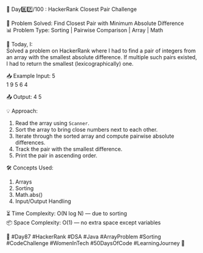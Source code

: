 🚀 Day8️⃣7️⃣/100 : HackerRank Closest Pair Challenge

🧩 Problem Solved: Find Closest Pair with Minimum Absolute Difference  
📊 Problem Type: Sorting | Pairwise Comparison | Array | Math

📝 Today, I:  
Solved a problem on HackerRank where I had to find a pair of integers from an array with the smallest absolute difference. If multiple such pairs existed, I had to return the smallest (lexicographically) one.

📥 Example Input:
5  
1 9 5 6 4  

📤 Output:
4 5  

💡 Approach:
1. Read the array using `Scanner`.
2. Sort the array to bring close numbers next to each other.
3. Iterate through the sorted array and compute pairwise absolute differences.
4. Track the pair with the smallest difference.
5. Print the pair in ascending order.

🛠️ Concepts Used:
1. Arrays  
2. Sorting  
3. Math.abs()  
4. Input/Output Handling  

⏳ Time Complexity: O(N log N) — due to sorting  
📦 Space Complexity: O(1) — no extra space except variables  

🌱 #Day87 #HackerRank #DSA #Java #ArrayProblem #Sorting #CodeChallenge #WomenInTech #50DaysOfCode #LearningJourney 🚀
